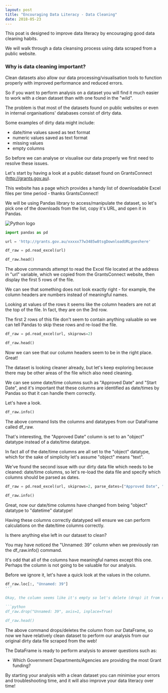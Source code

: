 ```yaml
---
layout: post
title: "Encouraging Data Literacy - Data Cleaning"
date: 2018-05-23
---
```


This poat is designed to improve data literacy by encouraging good data cleaning habits.

We will walk through a data cleansing process using data scraped from a public website.

### Why is data cleaning important?

Clean datasets also allow our data processing/visualisation tools to function properly with improved performance and reduced errors.

So if you want to perform analysis on a dataset you will find it much easier to work with a clean dataset than with one found in the "wild".
 
The problem is that most of the datasets found on public websites or even in internal organisations' databases consist of dirty data.

Some examples of dirty data might include:

- date/time values saved as text format
- numeric values saved as text format
- missing values
- empty columns

So before we can analyse or visualise our data properly we first need to resolve these issues.

Let's start by having a look at a public dataset found on GrantsConnect (http://grants.gov.au).

This website has a page which provides a handy list of downloadable Excel files per time period - thanks GrantsConnect!

We will be using Pandas library to access/manipulate the dataset, so let's pick one of the downloads from the list, copy it's URL, and open it in Pandas.

![Python logo](https://www.python.org/stable/static/favicon.ico)
~~~ python
import pandas as pd

url = 'http://grants.gov.au/xxxxx77w3485w8tsgDownloadURLgoeshere'

df_raw = pd.read_excel(url)

df_raw.head()
~~~

The above commands attempt to read the Excel file located at the address in "url" variable, which we copied from the GrantsConnect website, then display the first 5 rows of the file.

We can see that something does not look exactly right - for example, the column headers are numbers instead of meaningful names.

Looking at values of the rows it seems like the column headers are not at the top of the file. In fact, they are on the 3rd row.

The first 2 rows of this file don't seem to contain anything valuable so we can tell Pandas to skip these rows and re-load the file.

```python
df_raw = pd.read_excel(url, skiprows=2)

df_raw.head()
```

Now we can see that our column headers seem to be in the right place. Great!

The dataset is looking cleaner already, but let's keep exploring because there may be other areas of the file which also need cleaning.

We can see some date/time columns such as "Approved Date" and "Start Date", and it's important that these columns are identified as date/times by Pandas so that it can handle them correctly.

Let's have a look.

```python
df_raw.info()
```

The above command lists the columns and datatypes from our DataFrame called df_raw.

That's interesting, the "Approved Date" column is set to an "object" datatype instead of a date/time datatype.

In fact all of the date/time columns are all set to the "object" datatype, which for the sake of simplicity let's assume "object" means "text".

We've found the second issue with our dirty data file which needs to be cleaned: date/time columns, so let's re-load the data file and specify which columns should be parsed as dates.

```python
df_raw = pd.read_excel(url, skiprows=2, parse_dates=["Approved Date", "Start Date"])

df_raw.info()
```

Great, now our date/time columns have changed from being "object" datatype to "datetime" datatype!

Having these columns correctly datatyped will ensure we can perform calculations on the date/time columns correctly.

Is there anything else left in our dataset to clean?

You may have noticed the "Unnamed: 39" column when we previously ran the df_raw.info() command.

It's odd that all of the columns have meaningful names except this one. Perhaps the column is not going to be valuable for our analysis.

Before we ignore it, let's have a quick look at the values in the column.

```python
df_raw.loc[:, "Unnamed: 39"]
'''
 
Okay, the column seems like it's empty so let's delete (drop) it from our dataset.

```python
df_raw.drop("Unnamed: 39", axis=1, inplace=True)

df_raw.head()
```

The above command drops/deletes the column from our DataFrame, so now we have relatively clean dataset to perform our analysis from our original dirty data file scraped from the web!

The DataFrame is ready to perform analysis to answer questions such as:

- Which Government Departments/Agencies are providing the most Grant funding?

By starting your analysis with a clean dataset you can minimise your errors and troubleshooting time, and it will also improve your data literacy over time!


 

 
